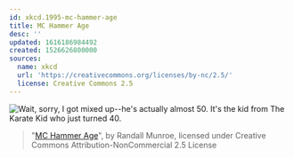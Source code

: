 ```yaml
---
id: xkcd.1995-mc-hammer-age
title: MC Hammer Age
desc: ''
updated: 1616186984492
created: 1526626800000
sources:
  name: xkcd
  url: 'https://creativecommons.org/licenses/by-nc/2.5/'
  license: Creative Commons 2.5
---
```

![Wait, sorry, I got mixed up--he's actually almost 50. It's the kid from The Karate Kid who just turned 40.](https://imgs.xkcd.com/comics/mc_hammer_age.png)
> "[MC Hammer Age](https://xkcd.com/1995/)", by Randall Munroe, licensed under Creative Commons Attribution-NonCommercial 2.5 License
